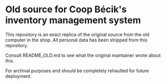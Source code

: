 # Old source for Coop Bécik's inventory management system
This repository is an exact replica of the original source from the old computer in the shop.
All personal data has been stripped from this repository.

Consult README_OLD.md to see what the original maintainer wrote about this.

For archival purposes and should be completely rehaulted for future deployment.